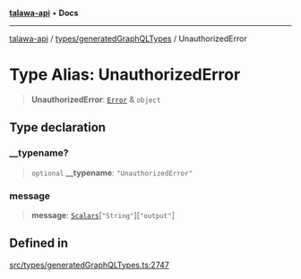 [**talawa-api**](../../../README.md) • **Docs**

***

[talawa-api](../../../modules.md) / [types/generatedGraphQLTypes](../README.md) / UnauthorizedError

# Type Alias: UnauthorizedError

> **UnauthorizedError**: [`Error`](Error.md) & `object`

## Type declaration

### \_\_typename?

> `optional` **\_\_typename**: `"UnauthorizedError"`

### message

> **message**: [`Scalars`](Scalars.md)\[`"String"`\]\[`"output"`\]

## Defined in

[src/types/generatedGraphQLTypes.ts:2747](https://github.com/PalisadoesFoundation/talawa-api/blob/fe65d855b3d1e3e4af621340e7e8bfa0325634c1/src/types/generatedGraphQLTypes.ts#L2747)
